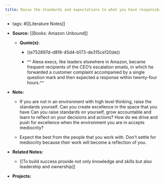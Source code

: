 ```yaml
---
title: Raise the standards and expectations to what you have responsibility for
---
```


- tags: #[[Literature Notes]]

- **Source:** [[Books: Amazon Unbound]]
	 - **Quote(s):**
		 - ((e752897d-d8f8-45d4-b173-de315ce120de))

		 - ^^ Alexa execs, like leaders elsewhere in Amazon, became frequent recipients of the CEO’s escalation emails, in which he forwarded a customer complaint accompanied by a single question mark and then expected a response within twenty-four hours.^^ 

- **Note:**
	 - If you are not in an environment with high level thinking, raise the standards yourself. Can you create excellence in the space that you have Can you raise standards on yourself, grow accountable and learn to reflect on your decisions and actions? How do we drive and push for excellence when the environment you are in accepts mediocrity?

	 - Expect the best from the people that you work with. Don't settle for mediocrity because their work will become a reflection of you.

- **Related Notes:**
	 - [[To build success provide not only knowledge and skills but also leadership and ownership]]

- **Projects:**
